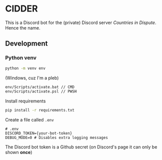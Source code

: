 # CIDDER

This is a Discord bot for the (private) Discord server _Countries in Dispute_. Hence the name.

## Development

### Python venv

```bash
python -m venv env
```

(Windows, cuz I'm a pleb)

```bash
env/Scripts/activate.bat // CMD
env/Scripts/activate.psl // PWSH
```

Install requirements

```bash
pip install -r requirements.txt
```

Create a file called `.env`

```text
# .env
DISCORD_TOKEN={your-bot-token}
DEBUG_MODE=0 # Disables extra logging messages
```

The Discord bot token is a Github secret (on Discord's page it can only be shown **once**)

